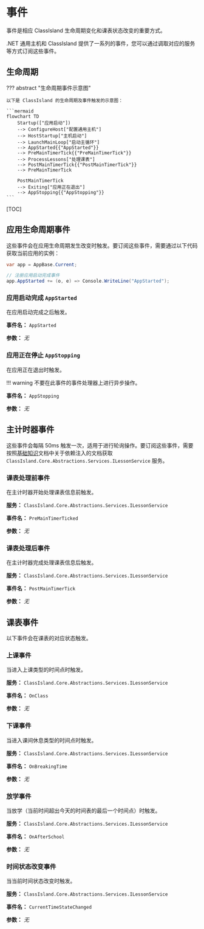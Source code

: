 # 事件

事件是相应 ClassIsland 生命周期变化和课表状态改变的重要方式。

.NET 通用主机和 ClassIsland 提供了一系列的事件，您可以通过调取对应的服务等方式订阅这些事件。

## 生命周期

??? abstract "生命周期事件示意图"

    以下是 ClassIsland 的生命周期及事件触发的示意图：

    ```mermaid
    flowchart TD
        Startup(["应用启动"]) 
        --> ConfigureHost["配置通用主机"] 
        --> HostStartup["主机启动"]
        --> LaunchMainLoop["启动主循环"]
        --> AppStarted{{"AppStarted"}}
        --> PreMainTimerTick{{"PreMainTimerTick"}}
        --> ProcessLessons["处理课表"]
        --> PostMainTimerTick{{"PostMainTimerTick"}}
        --> PreMainTimerTick

        PostMainTimerTick 
        --> Exiting["应用正在退出"]
        --> AppStopping{{"AppStopping"}}
    ```

[TOC]

## 应用生命周期事件

这些事件会在应用生命周期发生改变时触发。要订阅这些事件，需要通过以下代码获取当前应用的实例：

``` csharp
var app = AppBase.Current;

// 注册应用启动完成事件
app.AppStarted += (o, e) => Console.WriteLine("AppStarted");
```

### 应用启动完成 `AppStarted`

在应用启动完成之后触发。

**事件名：** `AppStarted`

**参数：** *无*

### 应用正在停止 `AppStopping`

在应用正在退出时触发。

!!! warning
    不要在此事件的事件处理器上进行异步操作。

**事件名：** `AppStopping`

**参数：** *无*

## 主计时器事件

这些事件会每隔 50ms 触发一次，适用于进行轮询操作。要订阅这些事件，需要按照[基础知识](./basics.md#依赖注入)文档中关于依赖注入的文档获取 `ClassIsland.Core.Abstractions.Services.ILessonService` 服务。

### 课表处理前事件

在主计时器开始处理课表信息前触发。

**服务：** `ClassIsland.Core.Abstractions.Services.ILessonService`

**事件名：** `PreMainTimerTicked`

**参数：** *无*

### 课表处理后事件

在主计时器完成处理课表信息后触发。

**服务：** `ClassIsland.Core.Abstractions.Services.ILessonService`

**事件名：** `PostMainTimerTick`

**参数：** *无*

## 课表事件

以下事件会在课表的对应状态触发。

### 上课事件

当进入上课类型的时间点时触发。

**服务：** `ClassIsland.Core.Abstractions.Services.ILessonService`

**事件名：** `OnClass`

**参数：** *无*

### 下课事件

当进入课间休息类型的时间点时触发。

**服务：** `ClassIsland.Core.Abstractions.Services.ILessonService`

**事件名：** `OnBreakingTime`

**参数：** *无*

### 放学事件

当放学（当前时间超出今天的时间表的最后一个时间点）时触发。

**服务：** `ClassIsland.Core.Abstractions.Services.ILessonService`

**事件名：** `OnAfterSchool`

**参数：** *无*

### 时间状态改变事件

当当前时间状态改变时触发。

**服务：** `ClassIsland.Core.Abstractions.Services.ILessonService`

**事件名：** `CurrentTimeStateChanged`

**参数：** *无*
